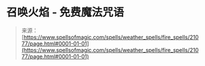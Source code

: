 <!--yml

分类: 未分类

日期：2024年06月12日 19:04:22

-->

# 召唤火焰 - 免费魔法咒语

> 来源：[https://www.spellsofmagic.com/spells/weather_spells/fire_spells/21077/page.html#0001-01-01](https://www.spellsofmagic.com/spells/weather_spells/fire_spells/21077/page.html#0001-01-01)
